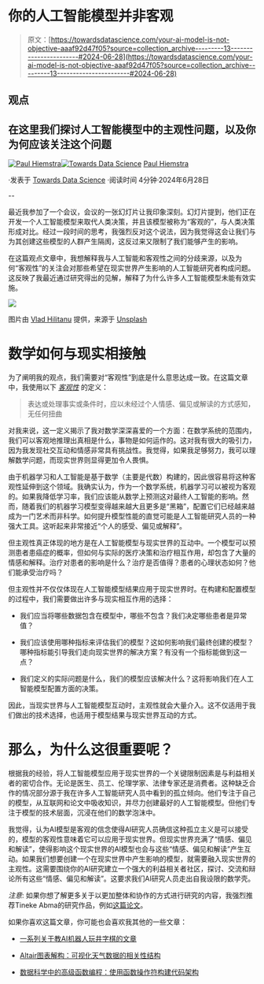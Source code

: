# 你的人工智能模型并非客观

> 原文：[https://towardsdatascience.com/your-ai-model-is-not-objective-aaaf92d47f05?source=collection_archive---------13-----------------------#2024-06-28](https://towardsdatascience.com/your-ai-model-is-not-objective-aaaf92d47f05?source=collection_archive---------13-----------------------#2024-06-28)

## 观点

## 在这里我们探讨人工智能模型中的主观性问题，以及你为何应该关注这个问题

[](https://medium.com/@p.h.hiemstra?source=post_page---byline--aaaf92d47f05--------------------------------)[![Paul Hiemstra](../Images/233823df2f4bf81ca07059dd17783ce3.png)](https://medium.com/@p.h.hiemstra?source=post_page---byline--aaaf92d47f05--------------------------------)[](https://towardsdatascience.com/?source=post_page---byline--aaaf92d47f05--------------------------------)[![Towards Data Science](../Images/a6ff2676ffcc0c7aad8aaf1d79379785.png)](https://towardsdatascience.com/?source=post_page---byline--aaaf92d47f05--------------------------------) [Paul Hiemstra](https://medium.com/@p.h.hiemstra?source=post_page---byline--aaaf92d47f05--------------------------------)

·发表于 [Towards Data Science](https://towardsdatascience.com/?source=post_page---byline--aaaf92d47f05--------------------------------) ·阅读时间 4分钟·2024年6月28日

--

最近我参加了一个会议，会议的一张幻灯片让我印象深刻。幻灯片提到，他们正在开发一个人工智能模型来取代人类决策，并且该模型被称为“客观的”，与人类决策形成对比。经过一段时间的思考，我强烈反对这个说法，因为我觉得这会让我们与为其创建这些模型的人群产生隔阂，这反过来又限制了我们能够产生的影响。

在这篇观点文章中，我想解释我与人工智能和客观性之间的分歧来源，以及为何“客观性”的关注会对那些希望在现实世界产生影响的人工智能研究者构成问题。这反映了我最近通过研究得出的见解，解释了为什么许多人工智能模型未能有效实施。

![](../Images/b652f4070d04dec86fa2fa0723bcd7fc.png)

图片由 [Vlad Hilitanu](https://unsplash.com/@vladhilitanu?utm_content=creditCopyText&utm_medium=referral&utm_source=unsplash) 提供，来源于 [Unsplash](https://unsplash.com/photos/people-holding-miniature-figures-1FI2QAYPa-Y?utm_content=creditCopyText&utm_medium=referral&utm_source=unsplash)

# 数学如何与现实相接触

为了阐明我的观点，我们需要对“客观性”到底是什么意思达成一致。在这篇文章中，我使用以下 [*客观性*](https://www.merriam-webster.com/dictionary/objective) 的定义：

> 表达或处理事实或条件时，应以未经过个人情感、偏见或解读的方式感知，无任何扭曲

对我来说，这一定义揭示了我对数学深深喜爱的一个方面：在数学系统的范围内，我们可以客观地推理出真相是什么，事物是如何运作的。这对我有很大的吸引力，因为我发现社交互动和情感非常具有挑战性。我觉得，如果我足够努力，我可以理解数学问题，而现实世界则显得更加令人畏惧。

由于机器学习和人工智能是基于数学（主要是代数）构建的，因此很容易将这种客观性延伸到这个领域。我确实认为，作为一个数学系统，机器学习可以被视为客观的。如果我降低学习率，我们应该能从数学上预测这对最终人工智能的影响。然而，随着我们的机器学习模型变得越来越大且更多是“黑箱”，配置它们已经越来越成为一门艺术而非科学。如何提升模型性能的直觉可能是人工智能研究人员的一种强大工具。这听起来非常接近“个人的感受、偏见或解释”。

但主观性真正体现的地方是在人工智能模型与现实世界的互动中。一个模型可以预测患者患癌症的概率，但如何与实际的医疗决策和治疗相互作用，却包含了大量的情感和解释。治疗对患者的影响是什么？治疗是否值得？患者的心理状态如何？他们能承受治疗吗？

但主观性并不仅仅体现在人工智能模型结果应用于现实世界时。在构建和配置模型的过程中，我们需要做出许多与现实相互作用的选择：

+   我们应当将哪些数据包含在模型中，哪些不包含？我们决定哪些患者是异常值？

+   我们应该使用哪种指标来评估我们的模型？这如何影响我们最终创建的模型？哪种指标能引导我们走向现实世界的解决方案？有没有一个指标能做到这一点？

+   我们定义的实际问题是什么，我们的模型应该解决什么？这将影响我们在人工智能模型配置方面的决策。

因此，当现实世界与人工智能模型互动时，主观性就会大量介入。这不仅适用于我们做出的技术选择，也适用于模型结果与现实世界互动的方式。

# 那么，为什么这很重要呢？

根据我的经验，将人工智能模型应用于现实世界的一个关键限制因素是与利益相关者的密切合作。无论是医生、员工、伦理学家、法律专家还是消费者。这种缺乏合作的情况部分源于我在许多人工智能研究人员中看到的孤立倾向。他们专注于自己的模型，从互联网和论文中吸收知识，并尽力创建最好的人工智能模型。但他们专注于模型的技术层面，沉浸在他们的数学泡沫中。

我觉得，认为AI模型是客观的信念使得AI研究人员确信这种孤立主义是可以接受的，模型的客观性意味着它可以应用于现实世界。但现实世界充满了“情感、偏见和解读”，使得影响这个现实世界的AI模型也会与这些“情感、偏见和解读”产生互动。如果我们想要创建一个在现实世界中产生影响的模型，就需要融入现实世界的主观性。这需要围绕你的AI研究建立一个强大的利益相关者社区，探讨、交流和辩论所有这些“情感、偏见和解读”。这要求我们AI研究人员走出自我设限的数学壳。

*注意*: 如果你想了解更多关于以更加整体和协作的方式进行研究的内容，我强烈推荐Tineke Abma的研究作品，例如[这篇论文](https://onlinelibrary.wiley.com/doi/10.1002/ev.31)。

如果你喜欢这篇文章，你可能也会喜欢我其他的一些文章：

+   [一系列关于教AI机器人玩井字棋的文章](https://towardsdatascience.com/tagged/rl-series-paul)

+   [Altair图表解构：可视化天气数据的相关性结构](/altair-plot-deconstruction-visualizing-the-correlation-structure-of-weather-data-38fb5668c5b1)

+   [数据科学中的高级函数编程：使用函数操作符构建代码架构](/advanced-functional-programming-for-data-science-building-code-architectures-with-function-dd989cc3b0da)

